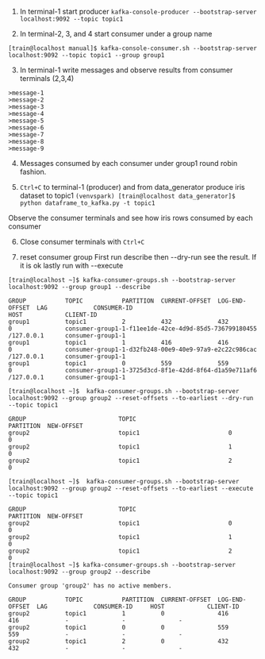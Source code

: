 1. In terminal-1 start producer
`kafka-console-producer --bootstrap-server localhost:9092 --topic topic1  `

2. In terminal-2, 3, and 4 start consumer under a group name
```
[train@localhost manual]$ kafka-console-consumer.sh --bootstrap-server localhost:9092 --topic topic1 --group group1
```


3. In terminal-1 write messages and observe results from consumer terminals (2,3,4)
```
>message-1
>message-2
>message-3
>message-4
>message-5
>message-6
>message-7
>message-8
>message-9
```

4. Messages consumed by each consumer under group1 round robin fashion.

5. `Ctrl+C` to terminal-1 (producer) and from data_generator produce iris dataset to topic1
`(venvspark) [train@localhost data_generator]$ python dataframe_to_kafka.py -t topic1  `

Observe the consumer terminals and see how iris rows consumed by each consumer


6. Close consumer terminals with `Ctrl+C`

7. reset consumer group
First run describe then --dry-run see the result. If it is ok lastly run with --execute
```
[train@localhost ~]$ kafka-consumer-groups.sh --bootstrap-server localhost:9092 --group group1 --describe

GROUP           TOPIC           PARTITION  CURRENT-OFFSET  LOG-END-OFFSET  LAG             CONSUMER-ID                                            HOST            CLIENT-ID
group1          topic1          2          432             432             0               consumer-group1-1-f11ee1de-42ce-4d9d-85d5-736799180455 /127.0.0.1      consumer-group1-1
group1          topic1          1          416             416             0               consumer-group1-1-d32fb248-00e9-40e9-97a9-e2c22c986cac /127.0.0.1      consumer-group1-1
group1          topic1          0          559             559             0               consumer-group1-1-3725d3cd-8f1e-42dd-8f64-d1a59e711af6 /127.0.0.1      consumer-group1-1
```

```
[train@localhost ~]$  kafka-consumer-groups.sh --bootstrap-server localhost:9092 --group group2 --reset-offsets --to-earliest --dry-run --topic topic1

GROUP                          TOPIC                          PARTITION  NEW-OFFSET
group2                         topic1                         0          0
group2                         topic1                         1          0
group2                         topic1                         2          0
```

```
[train@localhost ~]$  kafka-consumer-groups.sh --bootstrap-server localhost:9092 --group group2 --reset-offsets --to-earliest --execute --topic topic1

GROUP                          TOPIC                          PARTITION  NEW-OFFSET
group2                         topic1                         0          0
group2                         topic1                         1          0
group2                         topic1                         2          0
[train@localhost ~]$ kafka-consumer-groups.sh --bootstrap-server localhost:9092 --group group2 --describe

Consumer group 'group2' has no active members.

GROUP           TOPIC           PARTITION  CURRENT-OFFSET  LOG-END-OFFSET  LAG             CONSUMER-ID     HOST            CLIENT-ID
group2          topic1          1          0               416             416             -               -               -
group2          topic1          0          0               559             559             -               -               -
group2          topic1          2          0               432             432             -               -               -
```

